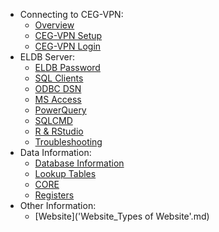 <!-- docs/_sidebar.md -->

- Connecting to CEG-VPN:
  - [Overview](Connect_Overview.md)
  - [CEG-VPN Setup](Connect_CEG-VPN_Setup.md)
  - [CEG-VPN Login](Connect_CEG-VPN_Login.md)
- ELDB Server:
  - [ELDB Password](Connect_ELDB_Password.md)
  - [SQL Clients](Connect_SQL_Clients.md)     
  - [ODBC DSN](Connect_ODBC_DSN.md)
  - [MS Access](Connect_MS_Access.md)
  - [PowerQuery](Connect_PowerQuery.md)
  - [SQLCMD](Connect_SQLCMD.md)
  - [R & RStudio](Connect_RStudio.md)
  - [Troubleshooting](Connect_Troubleshooting.md)   
- Data Information:
  - [Database Information](Data_Structure_Info.md)
  - [Lookup Tables](Data_Lookup.md)
  - [CORE](Data_Core.md)
  - [Registers](Data_Registers.md)
- Other Information:
  - [Website]('Website_Types of Website'.md)

